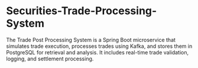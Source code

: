 # Securities-Trade-Processing-System
The Trade Post Processing System is a Spring Boot microservice that simulates trade execution, processes trades using Kafka, and stores them in PostgreSQL for retrieval and analysis. It includes real-time trade validation, logging, and settlement processing.
